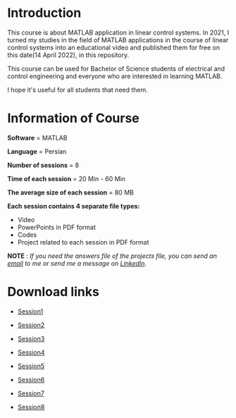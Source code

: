 # Introduction
This course is about MATLAB application in linear control systems.
In 2021, I turned my studies in the field of MATLAB applications in the course of linear control systems into an educational video and published them for free on this date(14 April 2022), in this repository.

This course can be used for Bachelor of Science students of electrical and control engineering and everyone who are interested in learning MATLAB.

I hope it's useful for all students that need them.

# Information of Course
**Software** = MATLAB

**Language** = Persian

**Number of sessions** = 8

**Time of each session** = 20 Min - 60 Min

**The average size of each session** = 80 MB

**Each session contains 4 separate file types:**
+ Video
+ PowerPoints in PDF format
+ Codes
+ Project related to each session in PDF format

**NOTE** : *If you need the answers file of the projects file, you can send an [email](https://github.com/FtmsdtHosseini) to me or send me a message on [LinkedIn](https://www.linkedin.com/in/fatemesadat-hosseini/).*

# Download links
+ [Session1](https://drive.google.com/drive/folders/1Pia_jeDKNjSQ6z1Q6mwYUO-jI-GSlFBA?usp=sharing)

+ [Session2](https://drive.google.com/drive/folders/1FHRp3dS38zZgm-OVR4SKMX8YFbnHLM3a?usp=sharing)

+ [Session3](https://drive.google.com/drive/folders/1scRpKcn4Pj80lxA2yGhdwBsEeoLtgAUm?usp=sharing)

+ [Session4](https://drive.google.com/drive/folders/1H2eGtn0cPF13c6urQsWdDTR8cg5zXpZl?usp=sharing)

+ [Session5](https://drive.google.com/drive/folders/1WT-ax5iaqte5HwJMicJUWcyY_KNap0Sa?usp=sharing)

+ [Session6](https://drive.google.com/drive/folders/1l04p-6A7PBA4xTFPShLyfsS2kQgaVuyl?usp=sharing)

+ [Session7](https://drive.google.com/drive/folders/1nhvRT_XsUJ9gjmE0Bs05TYiwAF-dEFwe?usp=sharing)

+ [Session8](https://drive.google.com/drive/folders/1XCJk18dinQlU1J3VIxskVPHk5chwAtgM?usp=sharing)
